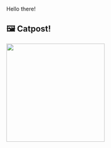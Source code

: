 Hello there!



## 🖼️ Catpost!

<sub>
    <img src="https://cdn2.thecatapi.com/images/MTk4MDUwNQ.jpg" height="256">
</sub>

